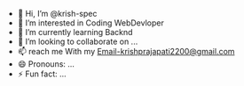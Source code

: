 - 👋 Hi, I’m @krish-spec
- 👀 I’m interested in Coding WebDevloper
- 🌱 I’m currently learning Backnd
- 💞️ I’m looking to collaborate on ...
- 📫  reach me With my Email-krishprajapati2200@gmail.com 
- 😄 Pronouns: ...
- ⚡ Fun fact: ...

<!---
krish-spec/krish-spec is a ✨ special ✨ repository because its `README.md` (this file) appears on your GitHub profile.
You can click the Preview link to take a look at your changes.
--->
